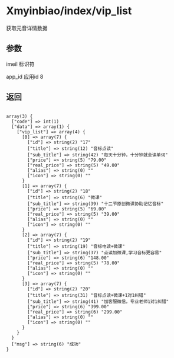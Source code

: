 # Xmyinbiao/index/vip_list
获取元音详情数据

## 参数
imeil 标识符

app_id 应用id 8

## 返回
<pre>
<code>
array(3) {
  ["code"] => int(1)
  ["data"] => array(1) {
    ["vip_list"] => array(4) {
      [0] => array(7) {
        ["id"] => string(2) "17"
        ["title"] => string(12) "音标点读"
        ["sub_title"] => string(42) "每天十分钟，十分钟就会读单词"
        ["price"] => string(5) "79.00"
        ["real_price"] => string(5) "49.00"
        ["alias"] => string(0) ""
        ["icon"] => string(0) ""
      }
      [1] => array(7) {
        ["id"] => string(2) "18"
        ["title"] => string(6) "微课"
        ["sub_title"] => string(39) "十二节原创微课协助记忆音标"
        ["price"] => string(5) "69.00"
        ["real_price"] => string(5) "39.00"
        ["alias"] => string(0) ""
        ["icon"] => string(0) ""
      }
      [2] => array(7) {
        ["id"] => string(2) "19"
        ["title"] => string(19) "音标电读+微课"
        ["sub_title"] => string(37) "点读加微课,学习音标更容易"
        ["price"] => string(6) "148.00"
        ["real_price"] => string(5) "78.00"
        ["alias"] => string(0) ""
        ["icon"] => string(0) ""
      }
      [3] => array(7) {
        ["id"] => string(2) "20"
        ["title"] => string(31) "音标点读+微课+1对1纠错"
        ["sub_title"] => string(41) "加客服微信，专业老师1对1纠错"
        ["price"] => string(6) "399.00"
        ["real_price"] => string(6) "299.00"
        ["alias"] => string(0) ""
        ["icon"] => string(0) ""
      }
    }
  }
  ["msg"] => string(6) "成功"
}
</code>
</pre>